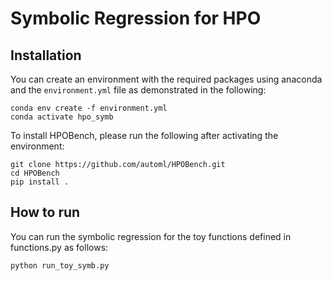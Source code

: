 # Symbolic Regression for HPO


## Installation

You can create an environment with the required packages using anaconda and the `environment.yml` 
file as demonstrated in the following:

```
conda env create -f environment.yml
conda activate hpo_symb
```

To install HPOBench, please run the following after activating the environment:
```
git clone https://github.com/automl/HPOBench.git
cd HPOBench 
pip install .
```

## How to run

You can run the symbolic regression for the toy functions defined in functions.py as follows:

```
python run_toy_symb.py
```